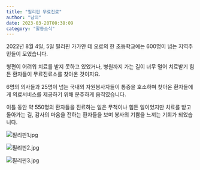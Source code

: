 ```yaml
---
title: "필리핀 무료진료"
author: "남의"
date: 2023-03-20T00:38:09
category: "활동소식"
---
```


2022년 8월 4일, 5일 필리핀 가가얀 데 오로의 한 초등학교에는 600명이 넘는 지역주민들이 모였습니다.

형편이 어려워 치료를 받지 못하고 있었거나, 병원까지 가는 길이 너무 멀어 치료받기 힘든 환자들이 무료진료소를 찾아온 것이지요.

6명의 의사들과 25명이 넘는 국내외 자원봉사자들이 통증을 호소하며 찾아온 환자들에게 의료서비스를 제공하기 위해 분주하게 움직였습니다.

이틀 동안 약 550명의 환자들을 진료하는 일은 무척이나 힘든 일이었지만 치료를 받고 돌아가는 길, 감사의 마음을 전하는 환자들을 보며 봉사의 기쁨을 느끼는 기회가 되었습니다.

![필리핀1.jpg](/files/attach/images/2318/916/034/7c91c8c83b7eacbfe5b68ecaece5a00b.jpg)

![필리핀2.jpg](/files/attach/images/2318/916/034/ef6ae7915372fe973fa139c50937da38.jpg)

![필리핀3.jpg](/files/attach/images/2318/916/034/705bf1975072661c88ea12f9e442037e.jpg)

